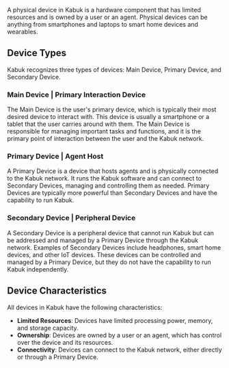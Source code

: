 A physical device in Kabuk is a hardware component that has limited resources and is owned by a user or an agent. Physical devices can be anything from smartphones and laptops to smart home devices and wearables.

## **Device Types**
Kabuk recognizes three types of devices: Main Device, Primary Device, and Secondary Device.

### **Main Device** | Primary Interaction Device
The Main Device is the user's primary device, which is typically their most desired device to interact with. This device is usually a smartphone or a tablet that the user carries around with them. The Main Device is responsible for managing important tasks and functions, and it is the primary point of interaction between the user and the Kabuk network.

### **Primary Device** | Agent Host
A Primary Device is a device that hosts agents and is physically connected to the Kabuk network. It runs the Kabuk software and can connect to Secondary Devices, managing and controlling them as needed. Primary Devices are typically more powerful than Secondary Devices and have the capability to run Kabuk.

### **Secondary Device** | Peripheral Device
A Secondary Device is a peripheral device that cannot run Kabuk but can be addressed and managed by a Primary Device through the Kabuk network. Examples of Secondary Devices include headphones, smart home devices, and other IoT devices. These devices can be controlled and managed by a Primary Device, but they do not have the capability to run Kabuk independently.

## **Device Characteristics**
All devices in Kabuk have the following characteristics:

- **Limited Resources**: Devices have limited processing power, memory, and storage capacity.
- **Ownership**: Devices are owned by a user or an agent, which has control over the device and its resources.
- **Connectivity**: Devices can connect to the Kabuk network, either directly or through a Primary Device.